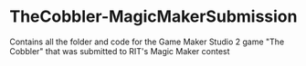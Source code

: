# TheCobbler-MagicMakerSubmission
Contains all the folder and code for the Game Maker Studio 2 game "The Cobbler" that was submitted to RIT's Magic Maker contest
